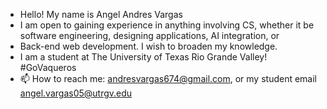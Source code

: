- Hello! My name is Angel Andres Vargas
- I am open to gaining experience in anything involving CS, whether it be software engineering, designing applications, AI integration, or
- Back-end web development. I wish to broaden my knowledge.
- I am a student at The University of Texas Rio Grande Valley! #GoVaqueros
- 📫 How to reach me: andresvargas674@gmail.com, or my student email angel.vargas05@utrgv.edu

<!---
AngelAVargas04/AngelAVargas04 is a ✨ special ✨ repository because its `README.md` (this file) appears on your GitHub profile.
You can click the Preview link to take a look at your changes.
--->
